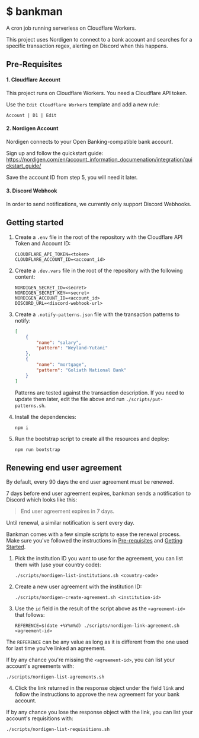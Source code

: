 # $ bankman

A cron job running serverless on Cloudflare Workers.

This project uses Nordigen to connect to a bank account and searches for a specific transaction regex, alerting on Discord when this happens.

## Pre-Requisites
#### 1. Cloudflare Account
This project runs on Cloudflare Workers. You need a Cloudflare API token.

Use the `Edit Cloudflare Workers` template and add a new rule:
```
Account | D1 | Edit
```

#### 2. Nordigen Account
Nordigen connects to your Open Banking-compatible bank account.

Sign up and follow the quickstart guide: https://nordigen.com/en/account_information_documenation/integration/quickstart_guide/

Save the account ID from step 5, you will need it later.

#### 3. Discord Webhook
In order to send notifications, we currently only support Discord Webhooks.

## Getting started

1. Create a `.env` file in the root of the repository with the Cloudflare API Token and Account ID:
    ```
    CLOUDFLARE_API_TOKEN=<token>
    CLOUDFLARE_ACCOUNT_ID=<account_id>
    ```

2. Create a `.dev.vars` file in the root of the repository with the following content:
    ```
    NORDIGEN_SECRET_ID=<secret>
    NORDIGEN_SECRET_KEY=<secret>
    NORDIGEN_ACCOUNT_ID=<account_id>
    DISCORD_URL=<discord-webhook-url>
    ```

3. Create a `.notify-patterns.json` file with the transaction patterns to notify:
    ```json
    [
        {
            "name": "salary",
            "pattern": "Weyland-Yutani"
        },
        {
            "name": "mortgage",
            "pattern": "Goliath National Bank"
        }
    ]
    ```
    Patterns are tested against the transaction description.
    If you need to update them later, edit the file above and run `./scripts/put-patterns.sh`.

4. Install the dependencies:
    ```shell
    npm i
    ```

5. Run the bootstrap script to create all the resources and deploy:
    ```shell
    npm run bootstrap
    ```

## Renewing end user agreement

By default, every 90 days the end user agreement must be renewed.

7 days before end user agreement expires, bankman sends a notification to Discord which looks like this:

> End user agreement expires in 7 days.

Until renewal, a similar notification is sent every day.

Bankman comes with a few simple scripts to ease the renewal process.
Make sure you've followed the instructions in [Pre-requisites](pre-requisites) and [Getting Started](getting-started).

1. Pick the institution ID you want to use for the agreement, you can list them with (use your country code):
    ```shell
    ./scripts/nordigen-list-institutions.sh <country-code>
    ```

2. Create a new user agreement with the institution ID:
    ```shell
    ./scripts/nordigen-create-agreement.sh <institution-id>
    ```

3. Use the `id` field in the result of the script above as the `<agreement-id>` that follows:
    ```shell
    REFERENCE=$(date +%Y%m%d) ./scripts/nordigen-link-agreement.sh <agreement-id>
    ```

The `REFERENCE` can be any value as long as it is different from the one used for last time you've linked an agreement.

If by any chance you're missing the `<agreement-id>`, you can list your account's agreements with:

```shell
./scripts/nordigen-list-agreements.sh
```

4. Click the link returned in the response object under the field `link` and follow the instructions to approve the new agreement for your bank account.

If by any chance you lose the response object with the link, you can list your account's requisitions with:

```shell
./scripts/nordigen-list-requisitions.sh
```
